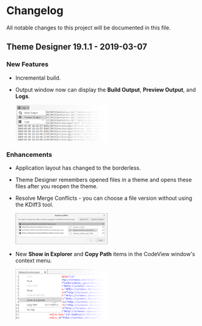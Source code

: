 # Changelog
All notable changes to this project will be documented in this file.

## Theme Designer 19.1.1 - 2019-03-07


### New Features

* Incremental build.

* Output window now can display the  **Build Output**, **Preview Output**, and **Logs**.

    <img src="media/Changelogs/19.1-output-window.png" width="50%" alt="Theme Designer 19.1 - Output Window"/>


### Enhancements

* Application layout has changed to the borderless.

* Theme Designer remembers opened files in a theme and opens these files after you reopen the theme.

* Resolve Merge Conflicts - you can choose a file version without using the KDiff3 tool.

    <img src="media/Changelogs/19.1-resolve-merge-take-mine.png" width="50%" alt="Theme Designer 19.1 - Resolve Merge Conflicts"/>

* New **Show in Explorer** and **Copy Path** items in the CodeView window's context menu.

    <img src="media/Changelogs/19.1-showinexplorer-and-copy-path-menu-items.png" width="50%" alt="Theme Designer 19.1 - New CodeView Menu Items"/>
